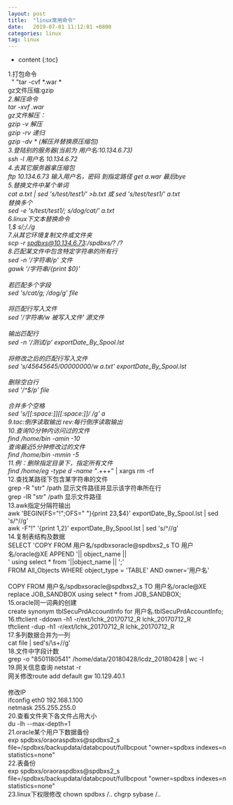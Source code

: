 ```yaml
---
layout: post
title:  "linux常用命令"
date:   2019-07-01 11:12:01 +0800
categories: linux
tag: linux
---
```


* content
{:toc}


1.打包命令<br>
&nbsp;&nbsp;"&nbsp;"tar -cvf *.war *<br>
	gz文件压缩:gzip *<br>
2.解压命令<br>
	tar -xvf *.war<br>
	gz文件解压：<br>
		gzip -v          解压<br>
		gzip -rv		 递归<br>
		gzip -dv *		(解压并替换原压缩包)<br>
3.登陆别的服务器(当前为 用户名:10.134.6.73)<br>
	ssh -l 用户名 10.134.6.72<br>
4.去其它服务器拿压缩包<br>
	ftp 10.134.6.73  输入用户名，密码    到指定路径 get a.war    最后bye<br>
5.替换文件中某个单词<br>
	cat a.txt | sed 's/test/test1/' >b.txt	或	sed 's/test/test1/' a.txt<br>
	替换多个<br>
	sed -e 's/test/test1/; s/dog/cat/' a.txt<br>
6.linux下文本替换命令<br>
	1,$ s/;/./g<br>
7.从其它环境复制文件或文件夹<br>
	scp -r spdbxs@10.134.6.73:/spdbxs/? /?<br>
8.匹配某文件中包含特定字符串的所有行<br>
	sed -n '/字符串/p' 文件<br>
	gawk '/字符串/{print $0}'<br>
	<br>
	若匹配多个字段<br>
	sed 's/cat/g; /dog/g' file<br>
	<br>
	将匹配行写入文件<br>
	sed '/字符串/w 被写入文件' 源文件<br>
	<br>
	输出匹配行<br>
	sed -n '/测试/p' exportDate_By_Spool.lst<br>
	<br>
	将修改之后的匹配行写入文件<br>
	sed 's/45645645/00000000/w a.txt' exportDate_By_Spool.lst<br>
	<br>
	删除空白行<br>
	sed '/^$/p'	file<br>
	<br>
	合并多个空格<br>
	sed 's/[[:space:]][[:space:]]*/ /g' a<br>
9.tac:倒序读取输出		rev:每行倒序读取输出<br>
10.查询10分钟内访问过的文件<br>
	find /home/bin -amin -10<br>
	查询最近5分钟修改过的文件<br>
	find /home/bin -mmin -5<br>
11.例：删除指定目录下，指定所有文件<br>
	find /home/eg -type d -name "*.+++" | xargs rm -rf<br>
12.查找某路径下包含某字符串的文件<br>
	grep -R "str" /path		显示文件路径并显示该字符串所在行<br>
	grep -lR "str" /path	显示文件路径<br>
13.awk指定分隔符输出<br>
	awk 'BEGIN{FS="!";OFS=" "}{print $2$3,$4}' exportDate_By_Spool.lst | sed 's/\^//g'<br>
	awk -F"\!" '{print $1,$2}' exportDate_By_Spool.lst | sed 's/\^//g'<br>
14.复制表结构及数据<br>
	SELECT 'COPY FROM 用户名/spdbxsoracle@spdbxs2_s TO 用户名/oracle@XE APPEND '|| object_name || <br>
	' using select * from '||object_name || ';' <br>
	FROM All_Objects WHERE object_type = 'TABLE' AND owner='用户名'<br>
	<br>
	COPY FROM 用户名/spdbxsoracle@spdbxs2_s TO 用户名/oracle@XE replace JOB_SANDBOX using select * from JOB_SANDBOX;<br>
15.oracle同一词典的创建<br>
	create synonym tblSecuPrdAccountInfo for 用户名.tblSecuPrdAccountInfo;<br>
16.tftclient -ddown -h1 -r/ext/lchk_20170712_R   lchk_20170712_R   <br>
	tftclient -dup -h1 -r/ext/lchk_20170712_R     lchk_20170712_R  <br>
17.多列数据合并为一列<br>
	cat file | sed's/\s\+//g'<br>
18.文件中字段计数<br>
	grep -o "8501180541" /home/data/20180428/lcdz_20180428 | wc -l<br>
19.网关信息查询   netstat -r<br>
	网关修改route add default gw 10.129.40.1<br>
	<br>
	修改IP<br>
	ifconfig eth0 192.168.1.100 <br>
	netmask 255.255.255.0<br>
20.查看文件夹下各文件占用大小<br>
	du -lh --max-depth=1<br>
21.oracle某个用户下数据备份<br>
	exp spdbxs/oraoraspdbxs@spdbxs2_s file=/spdbxs/backupdata/databcpout/fullbcpout "owner=spdbxs indexes=n statistics=none"<br>
22.表备份<br>
	exp spdbxs/oraoraspdbxs@spdbxs2_s file=/spdbxs/backupdata/databcpout/fullbcpout "owner=spdbxs indexes=n statistics=none"<br>
23.linux下权限修改 chown spdbxs /..      chgrp sybase /..<br>